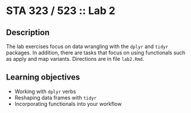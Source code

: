 # STA 323 / 523 :: Lab 2

## Description

The lab exercises focus on data wrangling with the `dplyr` and `tidyr` packages.
In addition, there are tasks that focus on using functionals such as
apply and map variants. Directions are in file `lab2.Rmd`.

## Learning objectives

- Working with `dplyr` verbs
- Reshaping data frames with `tidyr`
- Incorporating functionals into your workflow
